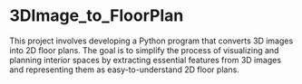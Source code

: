 # 3DImage_to_FloorPlan
This project involves developing a Python program that converts 3D images into 2D floor plans. The goal is to simplify the process of visualizing and planning interior spaces by extracting essential features from 3D images and representing them as easy-to-understand 2D floor plans.
